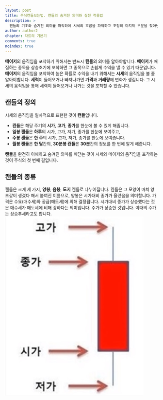 ```yaml
---
layout: post
title: 주식캔들보는법. 캔들의 숨겨진 의미와 실전 적용법
description: >
  캔들의 기초와 숨겨진 의미를 파악하여 시세의 흐름을 파악하고 조정의 마지막 부분을 찾아낸다.
author: author2
chapter: 차트의 기본기
comments: true
noindex: true
---
```


**메이저**의 움직임을 포착하기 위해서는 반드시 **캔들**의 의미를 알아야합니다.
**메이저**가 매집하는 종목을 상승초기에 포착하면 그 종목으로 손쉽게 수익을 낼 수 있기 때문입니다.
**메이저**의 움직임을 포착하여 높은 확률로 수익을 내기 위해서는 **시세**의 움직임을 볼 줄 알아야합니다.
**세력**이 들어오거나 빠져나가면 **가격**과 **거래량**에 변화가 생깁니다.
그 시세의 움직임을 통해 세력이 들어오거나 나가는 것을 포착할 수 있습니다.

## 캔들의 정의

시세의 움직임을 일차적으로 표현한 것이 **캔들**입니다.

- **캔들**은 해당 주기의 **시가**, **고가**, **종가**를 한눈에 볼 수 있게 해줍니다.
- **일봉 캔들**은 **하루**의 시가, 고가, 저가, 종가를 한눈에 보여주고,
- **주봉 캔들**은 **한 주**의 시가, 고가, 저가, 종가를 한눈에 보여줍니다.
- **월봉 캔들**은 **한 달**간의, **30분봉 캔들**은 **30분**간의 정보를 한 번에 알게 해줍니다.

**캔들**을 완전히 이해하고 숨겨진 의미를 깨닫는 것이 시세와 메이저의 움직임을 포착하는 것이 주식의 첫 번째 길입니다.

## 캔들의 종류

캔들은 크게 세 가지, **양봉**, **음봉**, **도지** 캔들로 나누어집니다.
캔들은 그 모양이 마치 양초같이 생겼다 해서 붙여진 이름으로,
양봉은 시가대비 종가가 올랐음을 의미합니다. 가격은 수요(매수세)와 공급(매도세)에 의해 결정됩니다.
시가대비 종가가 상승했다는 것은 매수세가 매도세에 비해 강하다는 의미입니다. 주가가 상승한 것입니다. 이때의 주가는 상승추세라고도 합니다.
![400x200](https://github.com/opqrstu/opqrstu.github.io/blob/master/stock/pictures/%EC%96%91%EB%B4%89%EC%BA%94%EB%93%A4.jpg "양봉캔들")
